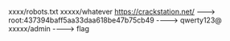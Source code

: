 xxxx/robots.txt
xxxxx/whatever
https://crackstation.net/ ---> root:437394baff5aa33daa618be47b75cb49 ----> qwerty123@ 
xxxxx/admin ----> flag